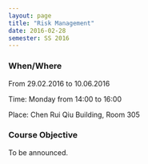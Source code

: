 ```yaml
---
layout: page
title: "Risk Management"
date: 2016-02-28
semester: SS 2016
---
```

### When/Where

From 29.02.2016 to 10.06.2016

Time: Monday from 14:00 to 16:00

Place: Chen Rui Qiu Building, Room 305


### Course Objective
 
To be announced.
